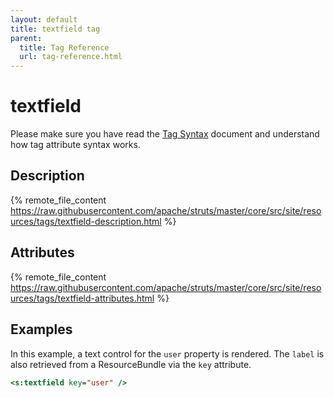 ```yaml
---
layout: default
title: textfield tag
parent:
  title: Tag Reference
  url: tag-reference.html
---
```


# textfield

Please make sure you have read the [Tag Syntax](tag-syntax) document and understand how tag attribute syntax works.

## Description

{% remote_file_content https://raw.githubusercontent.com/apache/struts/master/core/src/site/resources/tags/textfield-description.html %}

## Attributes

{% remote_file_content https://raw.githubusercontent.com/apache/struts/master/core/src/site/resources/tags/textfield-attributes.html %}

## Examples

In this example, a text control for the `user` property is rendered. The `label` is also retrieved from a ResourceBundle 
via the `key` attribute.

```jsp
<s:textfield key="user" />
```
